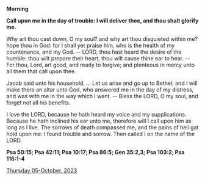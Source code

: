 **Morning**

**Call upon me in the day of trouble: I will deliver thee, and thou shalt glorify me.**
 
Why art thou cast down, O my soul? and why art thou disquieted within me? hope thou in God: for I shall yet praise him, who is the health of my countenance, and my God. -- LORD, thou hast heard the desire of the humble: thou wilt prepare their heart, thou wilt cause thine ear to hear. -- For thou, Lord, art good, and ready to forgive; and plenteous in mercy unto all them that call upon thee.
 
Jacob said unto his household, ... Let us arise and go up to Bethel; and I will make there an altar unto God, who answered me in the day of my distress, and was with me in the way which I went. -- Bless the LORD, O my soul, and forget not all his benefits.
 
I love the LORD, because he hath heard my voice and my supplications. Because he hath inclined his ear unto me, therefore will I call upon him as long as I live. The sorrows of death compassed me, and the pains of hell gat hold upon me: I found trouble and sorrow. Then called I on the name of the LORD.  

**Psa 50:15; Psa 42:11; Psa 10:17; Psa 86:5; Gen 35:2,3; Psa 103:2; Psa 116:1-4**

[Thursday 05-October, 2023](https://t.me/daily_light)
